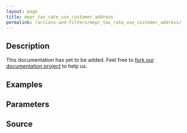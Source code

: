 ```yaml
---
layout: page
title: mepr_tax_rate_use_customer_address
permalink: /actions-and-filters/mepr_tax_rate_use_customer_address/
---
```


## Description

This documentation has yet to be added. Feel free to [fork our documentation project](https://github.com/caseproof/memberpress-docs) to help us.

## Examples


## Parameters


## Source

